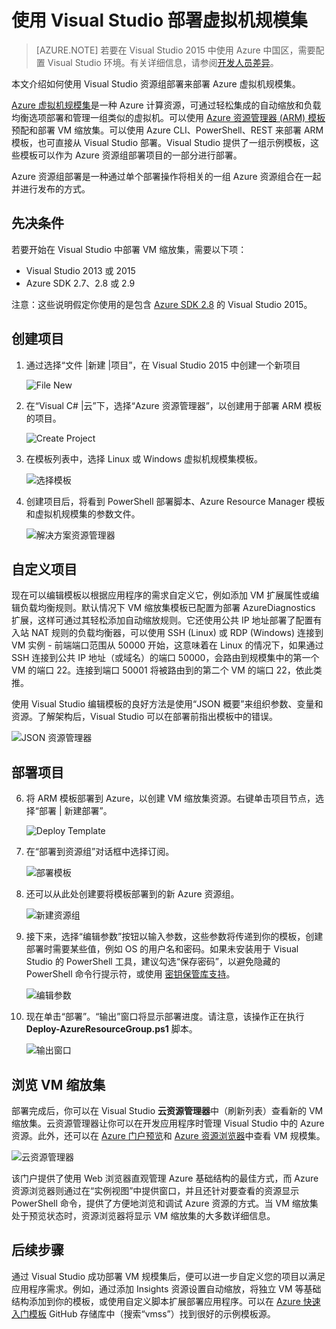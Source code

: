 <properties
	pageTitle="使用 Visual Studio 部署虚拟机规模集 | Azure"
	description="使用 Visual Studio 和 Resource Manager 模板部署虚拟机规模集"
	services="virtual-machine-scale-sets"
	documentationCenter=""
	authors="gbowerman"
	manager="timlt"
	editor=""
	tags="azure-resource-manager"/>  


<tags
	ms.service="virtual-machine-scale-sets"
	ms.workload="na"
	ms.tgt_pltfrm="na"
	ms.devlang="na"
	ms.topic="article"
	ms.date="06/13/2016"
	wacn.date="11/21/2016"
	ms.author="guybo"/>

# 使用 Visual Studio 部署虚拟机规模集

>[AZURE.NOTE] 若要在 Visual Studio 2015 中使用 Azure 中国区，需要配置 Visual Studio 环境。有关详细信息，请参阅[开发人员差异](/documentation/articles/developerdifferences/)。

本文介绍如何使用 Visual Studio 资源组部署来部署 Azure 虚拟机规模集。


[Azure 虚拟机规模集](https://azure.microsoft.com/blog/azure-vm-scale-sets-public-preview/)是一种 Azure 计算资源，可通过轻松集成的自动缩放和负载均衡选项部署和管理一组类似的虚拟机。可以使用 [Azure 资源管理器 (ARM) 模板](https://github.com/Azure/azure-quickstart-templates)预配和部署 VM 缩放集。可以使用 Azure CLI、PowerShell、REST 来部署 ARM 模板，也可直接从 Visual Studio 部署。Visual Studio 提供了一组示例模板，这些模板可以作为 Azure 资源组部署项目的一部分进行部署。

Azure 资源组部署是一种通过单个部署操作将相关的一组 Azure 资源组合在一起并进行发布的方式。

## 先决条件

若要开始在 Visual Studio 中部署 VM 缩放集，需要以下项：

- Visual Studio 2013 或 2015
- Azure SDK 2.7、2.8 或 2.9

注意：这些说明假定你使用的是包含 [Azure SDK 2.8](https://azure.microsoft.com/blog/announcing-the-azure-sdk-2-8-for-net/) 的 Visual Studio 2015。

## 创建项目

1. 通过选择“文件 |新建 |项目”，在 Visual Studio 2015 中创建一个新项目

	![File New][file_new]

2. 在“Visual C# |云”下，选择“Azure 资源管理器”，以创建用于部署 ARM 模板的项目。

	![Create Project][create_project]

3.  在模板列表中，选择 Linux 或 Windows 虚拟机规模集模板。

	![选择模板][select_Template]

4. 创建项目后，将看到 PowerShell 部署脚本、Azure Resource Manager 模板和虚拟机规模集的参数文件。

	![解决方案资源管理器][solution_explorer]  


## 自定义项目

现在可以编辑模板以根据应用程序的需求自定义它，例如添加 VM 扩展属性或编辑负载均衡规则。默认情况下 VM 缩放集模板已配置为部署 AzureDiagnostics 扩展，这样可通过其轻松添加自动缩放规则。它还使用公共 IP 地址部署了配置有入站 NAT 规则的负载均衡器，可以使用 SSH (Linux) 或 RDP (Windows) 连接到 VM 实例 - 前端端口范围从 50000 开始，这意味着在 Linux 的情况下，如果通过 SSH 连接到公共 IP 地址（或域名）的端口 50000，会路由到规模集中的第一个 VM 的端口 22。连接到端口 50001 将被路由到的第二个 VM 的端口 22，依此类推。

 使用 Visual Studio 编辑模板的良好方法是使用“JSON 概要”来组织参数、变量和资源。了解架构后，Visual Studio 可以在部署前指出模板中的错误。

![JSON 资源管理器][json_explorer]  


## 部署项目

6. 将 ARM 模板部署到 Azure，以创建 VM 缩放集资源。右键单击项目节点，选择“部署 | 新建部署”。

	![Deploy Template][5deploy_Template]

7. 在“部署到资源组”对话框中选择订阅。

	![部署模板][6deploy_Template]

8. 还可以从此处创建要将模板部署到的新 Azure 资源组。

	![新建资源组][new_resource]

9. 接下来，选择“编辑参数”按钮以输入参数，这些参数将传递到你的模板，创建部署时需要某些值，例如 OS 的用户名和密码。如果未安装用于 Visual Studio 的 PowerShell 工具，建议勾选“保存密码”，以避免隐藏的 PowerShell 命令行提示符，或使用 [密钥保管库支持](https://azure.microsoft.com/blog/keyvault-support-for-arm-templates/)。

	![编辑参数][edit_parameters]

10. 现在单击“部署”。“输出”窗口将显示部署进度。请注意，该操作正在执行 **Deploy-AzureResourceGroup.ps1** 脚本。

	![输出窗口][output_window]  


## 浏览 VM 缩放集

部署完成后，你可以在 Visual Studio **云资源管理器**中（刷新列表）查看新的 VM 缩放集。云资源管理器让你可以在开发应用程序时管理 Visual Studio 中的 Azure 资源。此外，还可以在 [Azure 门户预览](https://portal.azure.cn)和 [Azure 资源浏览器](https://resources.azure.com/)中查看 VM 规模集。

![云资源管理器][cloud_explorer]

 该门户提供了使用 Web 浏览器直观管理 Azure 基础结构的最佳方式，而 Azure 资源浏览器则通过在“实例视图”中提供窗口，并且还针对要查看的资源显示 PowerShell 命令，提供了方便地浏览和调试 Azure 资源的方式。当 VM 缩放集处于预览状态时，资源浏览器将显示 VM 缩放集的大多数详细信息。

## 后续步骤

通过 Visual Studio 成功部署 VM 规模集后，便可以进一步自定义您的项目以满足应用程序需求。例如，通过添加 Insights 资源设置自动缩放，将独立 VM 等基础结构添加到你的模板，或使用自定义脚本扩展部署应用程序。可以在 [Azure 快速入门模板](https://github.com/Azure/azure-quickstart-templates) GitHub 存储库中（搜索“vmss”）找到很好的示例模板源。

[file_new]: ./media/virtual-machine-scale-sets-vs-create/1-FileNew.png
[create_project]: ./media/virtual-machine-scale-sets-vs-create/2-CreateProject.png
[select_Template]: ./media/virtual-machine-scale-sets-vs-create/3b-SelectTemplateLin.png
[solution_explorer]: ./media/virtual-machine-scale-sets-vs-create/4-SolutionExplorer.png
[json_explorer]: ./media/virtual-machine-scale-sets-vs-create/10-JsonExplorer.png
[5deploy_Template]: ./media/virtual-machine-scale-sets-vs-create/5-DeployTemplate.png
[6deploy_Template]: ./media/virtual-machine-scale-sets-vs-create/6-DeployTemplate.png
[new_resource]: ./media/virtual-machine-scale-sets-vs-create/7-NewResourceGroup.png
[edit_parameters]: ./media/virtual-machine-scale-sets-vs-create/8-EditParameter.png
[output_window]: ./media/virtual-machine-scale-sets-vs-create/9-Output.png
[cloud_explorer]: ./media/virtual-machine-scale-sets-vs-create/12-CloudExplorer.png

<!---HONumber=Mooncake_1114_2016-->